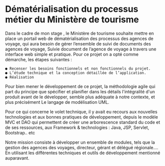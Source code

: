 # Dématérialisation du processus métier du Ministère de tourisme
Dans le cadre de mon stage , le Ministère de tourisme souhaite mettre en place un  portail web de dématérialisation des processus  des agences de voyage, qui aura besoin de gérer l’ensemble de suivi de documents des  agences de voyage, Suivie document de l’agence de voyage  à travers une interface web simple et pratique. Pour ce projet on a opté comme démarche, les étapes suivantes : 

	● Recenser les besoins fonctionnels et non fonctionnels du projet. 
	● L’étude technique et la conception détaillée de l’application. 
	● Réalisation 
 
 
Pour bien mener le développement de ce projet, la méthodologie agile qui part du principe que spécifier et planifier dans les détails l'intégralité d'un produit avant de le développer, semble plus adéquate à notre contexte, et plus précisément Le langage de modélisation UML. 
 
 
Pour ce qui concerne le volet technique, il y avait eu recours aux nouvelles technologies et aux bonnes pratiques de développement, depuis le modèle MVC et DAO qui permettent de créer une arborescence standard du code et de ses ressources, aux Framework & technologies : Java, JSP, Servlet, Bootstrap.. etc 
 
 
Notre mission consiste à développer un ensemble de modules, tels que la gestion  des agences des voyages, directeur, gérant et délégué régionale.... 
En utilisant les différentes techniques et outils de développement mentionné auparavant. 
 
 

